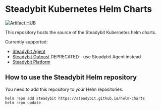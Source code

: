 # Steadybit Kubernetes Helm Charts

[![Artifact HUB](https://img.shields.io/endpoint?url=https://artifacthub.io/badge/repository/steadybit)](https://artifacthub.io/packages/search?repo=steadybit)

This repository hosts the source of the Steadybit Kubernetes helm charts.

Currently supported:

- [Steadybit Agent](charts/steadybit-agent/README.md)
- [Steadybit Outpost](charts/steadybit-outpost/README.md) DEPRECATED - use Steadybit Agent instead
- [Steadybit Platform](charts/steadybit-platform/README.md)

## How to use the Steadybit Helm repository

You need to add this repository to your Helm repositories:

```
helm repo add steadybit https://steadybit.github.io/helm-charts
helm repo update
```